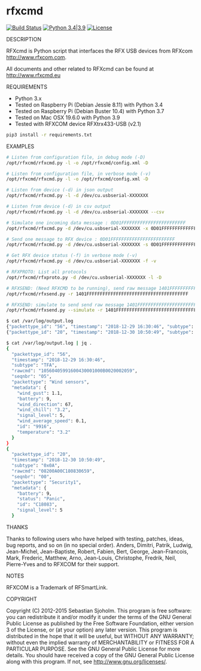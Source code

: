 # rfxcmd

[![Build Status](https://travis-ci.com/nbeguier/rfxcmd.svg?branch=master)](https://travis-ci.com/nbeguier/rfxcmd) [![Python 3.4|3.9](https://img.shields.io/badge/python-3.4|3.9-green.svg)](https://www.python.org/) [![License](https://img.shields.io/badge/Licence-GPLv3-blue.svg)](https://github.com/nbeguier/rfxcmd/blob/master/doc/COPYING)

DESCRIPTION

RFXcmd is Python script that interfaces the RFX USB devices from RFXcom http://www.rfxcom.com.

All documents and other related to RFXcmd can be found at http://www.rfxcmd.eu

REQUIREMENTS

- Python 3.x
- Tested on Raspberry Pi (Debian Jessie 8.11) with Python 3.4
- Tested on Raspberry Pi (Debian Buster 10.4) with Python 3.7
- Tested on Mac OSX 19.6.0 with Python 3.9
- Tested with RFXCOM device RFXtrx433-USB (v2.1)

```bash
pip3 install -r requirements.txt
```

EXAMPLES

```bash
# Listen from configuration file, in debug mode (-D)
/opt/rfxcmd/rfxcmd.py -l -o /opt/rfxcmd/config.xml -D

# Listen from configuration file, in verbose mode (-v)
/opt/rfxcmd/rfxcmd.py -l -o /opt/rfxcmd/config.xml -D

# Listen from device (-d) in json output
/opt/rfxcmd/rfxcmd.py -l -d /dev/cu.usbserial-XXXXXXX

# Listen from device (-d) in csv output
/opt/rfxcmd/rfxcmd.py -l -d /dev/cu.usbserial-XXXXXXX --csv

# Simulate one incoming data message : 0D01FFFFFFFFFFFFFFFFFFFFFFFF
/opt/rfxcmd/rfxcmd.py -d /dev/cu.usbserial-XXXXXXX -x 0D01FFFFFFFFFFFFFFFFFFFFFFFF

# Send one message to RFX device : 0D01FFFFFFFFFFFFFFFFFFFFFFFF
/opt/rfxcmd/rfxcmd.py -d /dev/cu.usbserial-XXXXXXX -s 0D01FFFFFFFFFFFFFFFFFFFFFFFF

# Get RFX device status (-f) in verbose mode (-v)
/opt/rfxcmd/rfxcmd.py -d /dev/cu.usbserial-XXXXXXX -f -v

# RFXPROTO: List all protocols
/opt/rfxcmd/rfxproto.py -d /dev/cu.usbserial-XXXXXXX -l -D

# RFXSEND: (Need RFXCMD to be running), send raw message 1401FFFFFFFFFFFFFFFFFFFFFFFFFFFFFFFFFFFFFF
/opt/rfxcmd/rfxsend.py -r 1401FFFFFFFFFFFFFFFFFFFFFFFFFFFFFFFFFFFFFF

# RFXSEND: simulate to send send raw message 1401FFFFFFFFFFFFFFFFFFFFFFFFFFFFFFFFFFFFFF
/opt/rfxcmd/rfxsend.py --simulate -r 1401FFFFFFFFFFFFFFFFFFFFFFFFFFFFFFFFFFFFFF

```

```bash
$ cat /var/log/output.log
{"packettype_id": "56", "timestamp": "2018-12-29 16:30:46", "subtype": "TFA", "rawcmd": "10560405991600430001000B0020002059", "seqnbr": "05", "packettype": "Wind sensors", "metadata": {"wind_gust": 1.1, "battery": 9, "wind_direction": 67, "wind_chill": "3.2", "signal_level": 5, "wind_average_speed": 0.1, "id": "9916", "temperature": "3.2"}}
{"packettype_id": "20", "timestamp": "2018-12-30 10:50:49", "subtype": "0x0A", "rawcmd": "08200A00C180830659", "seqnbr": "00", "packettype": "Security1", "metadata": {"battery": 9, "status": "Panic", "id": "C18083", "signal_level": 5}}

$ cat /var/log/output.log | jq .
{
  "packettype_id": "56",
  "timestamp": "2018-12-29 16:30:46",
  "subtype": "TFA",
  "rawcmd": "10560405991600430001000B0020002059",
  "seqnbr": "05",
  "packettype": "Wind sensors",
  "metadata": {
    "wind_gust": 1.1,
    "battery": 9,
    "wind_direction": 67,
    "wind_chill": "3.2",
    "signal_level": 5,
    "wind_average_speed": 0.1,
    "id": "9916",
    "temperature": "3.2"
  }
}
{
  "packettype_id": "20",
  "timestamp": "2018-12-30 10:50:49",
  "subtype": "0x0A",
  "rawcmd": "08200A00C180830659",
  "seqnbr": "00",
  "packettype": "Security1",
  "metadata": {
    "battery": 9,
    "status": "Panic",
    "id": "C18083",
    "signal_level": 5
  }
```


THANKS

Thanks to following users who have helped with testing, patches, ideas, bug reports, and so on (in no special order). Anders, Dimitri, Patrik, Ludwig, Jean-Michel, Jean-Baptiste, Robert, Fabien, Bert, George, Jean-Francois, Mark, Frederic, Matthew, Arno, Jean-Louis, Christophe, Fredrik, Neil, Pierre-Yves and to RFXCOM for their support.

NOTES

RFXCOM is a Trademark of RFSmartLink.

COPYRIGHT

Copyright (C) 2012-2015 Sebastian Sjoholm. This program is free software: you can redistribute it and/or modify it under the terms of the GNU General Public License as published by the Free Software Foundation, either version 3 of the License, or (at your option) any later version. This program is distributed in the hope that it will be useful, but WITHOUT ANY WARRANTY; without even the implied warranty of MERCHANTABILITY or FITNESS FOR A PARTICULAR PURPOSE. See the GNU General Public License for more details. You should have received a copy of the GNU General Public License along with this program. If not, see <http://www.gnu.org/licenses/>.
